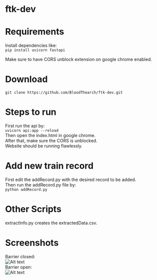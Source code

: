 # ftk-dev

# Requirements
Install dependencies like:  
```pip install uvicorn fastapi```  

Make sure to have CORS unblock extension on google chrome enabled.

# Download

```git clone https://github.com/BloodThearch/ftk-dev.git```  

# Steps to run
First run the api by:  
```uvicorn api:app --reload```  
Then open the index.html in google chrome.  
After that, make sure the CORS is unblocked.  
Website should be running flawlessly.  

# Add new train record
First edit the addRecord.py with the desired record to be added.  
Then run the addRecord.py file by:  
```python addRecord.py```  

# Other Scripts
extractInfo.py creates the extractedData.csv.

# Screenshots
Barrier closed:  
![Alt text](Screenshots/ftkclosed.jpeg?raw=true "ftkclosed")  
Barrier open:  
![Alt text](Screenshots/ftkopen.jpeg?raw=true "ftkopen")  

